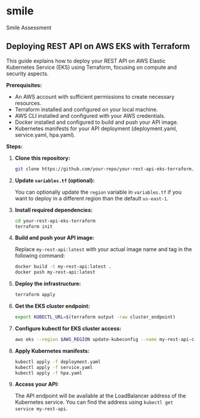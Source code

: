 # smile
Smile Assessment
## Deploying REST API on AWS EKS with Terraform

This guide explains how to deploy your REST API on AWS Elastic Kubernetes Service (EKS) using Terraform, focusing on compute and security aspects.

**Prerequisites:**

* An AWS account with sufficient permissions to create necessary resources.
* Terraform installed and configured on your local machine.
* AWS CLI installed and configured with your AWS credentials.
* Docker installed and configured to build and push your API image.
* Kubernetes manifests for your API deployment (deployment.yaml, service.yaml, hpa.yaml).

**Steps:**

1. **Clone this repository:**

   ```bash
   git clone https://github.com/your-repo/your-rest-api-eks-terraform.git
   ```

2. **Update `variables.tf` (optional):**

   You can optionally update the `region` variable in `variables.tf` if you want to deploy in a different region than the default `us-east-1`.

3. **Install required dependencies:**

   ```bash
   cd your-rest-api-eks-terraform
   terraform init
   ```

4. **Build and push your API image:**

   Replace `my-rest-api:latest` with your actual image name and tag in the following command:

   ```bash
   docker build -t my-rest-api:latest .
   docker push my-rest-api:latest
   ```

5. **Deploy the infrastructure:**

   ```bash
   terraform apply
   ```

6. **Get the EKS cluster endpoint:**

   ```bash
   export KUBECTL_URL=$(terraform output -raw cluster_endpoint)
   ```

7. **Configure kubectl for EKS cluster access:**

   ```bash
   aws eks --region $AWS_REGION update-kubeconfig --name my-rest-api-cluster
   ```

8. **Apply Kubernetes manifests:**

   ```bash
   kubectl apply -f deployment.yaml
   kubectl apply -f service.yaml
   kubectl apply -f hpa.yaml
   ```

9. **Access your API:**

   The API endpoint will be available at the LoadBalancer address of the Kubernetes service. You can find the address using `kubectl get service my-rest-api`.


